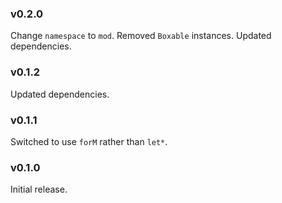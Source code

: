 ### v0.2.0
   Change `namespace` to `mod`.
   Removed `Boxable` instances.
   Updated dependencies.

### v0.1.2
   Updated dependencies.

### v0.1.1
   Switched to use `forM` rather than `let*`.

### v0.1.0
   Initial release.
